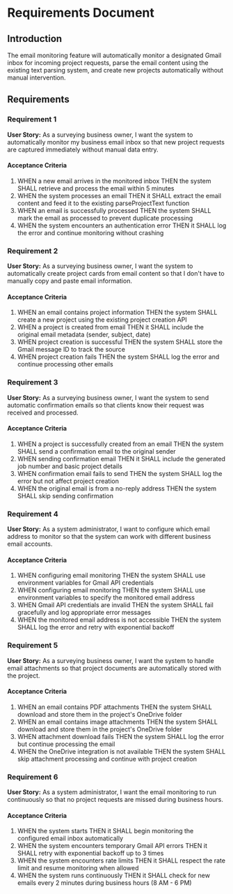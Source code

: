 # Requirements Document

## Introduction

The email monitoring feature will automatically monitor a designated Gmail inbox for incoming project requests, parse the email content using the existing text parsing system, and create new projects automatically without manual intervention.

## Requirements

### Requirement 1

**User Story:** As a surveying business owner, I want the system to automatically monitor my business email inbox so that new project requests are captured immediately without manual data entry.

#### Acceptance Criteria

1. WHEN a new email arrives in the monitored inbox THEN the system SHALL retrieve and process the email within 5 minutes
2. WHEN the system processes an email THEN it SHALL extract the email content and feed it to the existing parseProjectText function
3. WHEN an email is successfully processed THEN the system SHALL mark the email as processed to prevent duplicate processing
4. WHEN the system encounters an authentication error THEN it SHALL log the error and continue monitoring without crashing

### Requirement 2

**User Story:** As a surveying business owner, I want the system to automatically create project cards from email content so that I don't have to manually copy and paste email information.

#### Acceptance Criteria

1. WHEN an email contains project information THEN the system SHALL create a new project using the existing project creation API
2. WHEN a project is created from email THEN it SHALL include the original email metadata (sender, subject, date)
3. WHEN project creation is successful THEN the system SHALL store the Gmail message ID to track the source
4. WHEN project creation fails THEN the system SHALL log the error and continue processing other emails

### Requirement 3

**User Story:** As a surveying business owner, I want the system to send automatic confirmation emails so that clients know their request was received and processed.

#### Acceptance Criteria

1. WHEN a project is successfully created from an email THEN the system SHALL send a confirmation email to the original sender
2. WHEN sending confirmation email THEN it SHALL include the generated job number and basic project details
3. WHEN confirmation email fails to send THEN the system SHALL log the error but not affect project creation
4. WHEN the original email is from a no-reply address THEN the system SHALL skip sending confirmation

### Requirement 4

**User Story:** As a system administrator, I want to configure which email address to monitor so that the system can work with different business email accounts.

#### Acceptance Criteria

1. WHEN configuring email monitoring THEN the system SHALL use environment variables for Gmail API credentials
2. WHEN configuring email monitoring THEN the system SHALL use environment variables to specify the monitored email address
3. WHEN Gmail API credentials are invalid THEN the system SHALL fail gracefully and log appropriate error messages
4. WHEN the monitored email address is not accessible THEN the system SHALL log the error and retry with exponential backoff

### Requirement 5

**User Story:** As a surveying business owner, I want the system to handle email attachments so that project documents are automatically stored with the project.

#### Acceptance Criteria

1. WHEN an email contains PDF attachments THEN the system SHALL download and store them in the project's OneDrive folder
2. WHEN an email contains image attachments THEN the system SHALL download and store them in the project's OneDrive folder
3. WHEN attachment download fails THEN the system SHALL log the error but continue processing the email
4. WHEN the OneDrive integration is not available THEN the system SHALL skip attachment processing and continue with project creation

### Requirement 6

**User Story:** As a system administrator, I want the email monitoring to run continuously so that no project requests are missed during business hours.

#### Acceptance Criteria

1. WHEN the system starts THEN it SHALL begin monitoring the configured email inbox automatically
2. WHEN the system encounters temporary Gmail API errors THEN it SHALL retry with exponential backoff up to 3 times
3. WHEN the system encounters rate limits THEN it SHALL respect the rate limit and resume monitoring when allowed
4. WHEN the system runs continuously THEN it SHALL check for new emails every 2 minutes during business hours (8 AM - 6 PM)